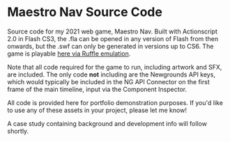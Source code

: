 # Maestro Nav Source Code
Source code for my 2021 web game, Maestro Nav. Built with Actionscript 2.0 in Flash CS3, the .fla can be opened in any version of Flash from then onwards, but the .swf can only be generated in versions up to CS6. The game is playable [here via Ruffle emulation](https://www.newgrounds.com/portal/view/782669).

Note that all code required for the game to run, including artwork and SFX, are included. The only code **not** including are the Newgrounds API keys, which would typically be included in the NG API Connector on the first frame of the main timeline, input via the Component Inspector. 

All code is provided here for portfolio demonstration purposes. If you'd like to use any of these assets in your project, please let me know! 

A case study containing background and development info will follow shortly.
